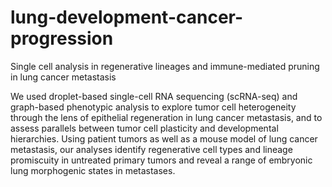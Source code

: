 # lung-development-cancer-progression
Single cell analysis in regenerative lineages and immune-mediated pruning in lung cancer metastasis

We used droplet-based single-cell RNA sequencing (scRNA-seq) and graph-based phenotypic analysis to explore tumor cell heterogeneity through the lens of epithelial regeneration in lung cancer metastasis, and to assess parallels between tumor cell plasticity and developmental hierarchies. Using patient tumors as well as a mouse model of lung cancer metastasis, our analyses identify regenerative cell types and lineage promiscuity in untreated primary tumors and reveal a range of embryonic lung morphogenic states in metastases.
